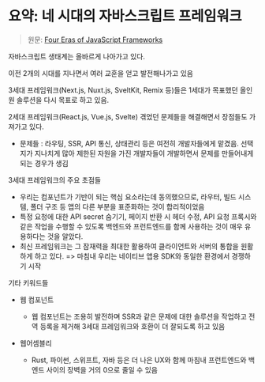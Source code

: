 # 요약: 네 시대의 자바스크립트 프레임워크

> 원문: [Four Eras of JavaScript Frameworks](https://www.pzuraq.com/blog/four-eras-of-javascript-frameworks)

자바스크립트 생태계는 올바르게 나아가고 있다.

이전 2개의 시대를 지나면서 여러 교훈을 얻고 발전해나가고 있음

3세대 프레임워크(Next.js, Nuxt.js, SveltKit, Remix 등)들은 1세대가 목표했던 올인원 솔루션을 다시 목표로 하고 있음.

2세대 프레임워크(React.js, Vue.js, Svelte) 겪었던 문제들을 해결해면서 장점들도 가져가고 있다.
- 문제들 : 라우팅, SSR, API 통신, 상태관리 등은 여전히 개발자들에게 맡겼음. 선택지가 지나치게 많아 제한된 자원을 가진 개발자들이 개발하면서 문제를 만들어내게 되는 경우가 생김

3세대 프레임워크의 주요 초점들
- 우리는 컴포넌트가 기반이 되는 핵심 요소라는데 동의했으므로, 라우터, 빌드 시스템, 폴더 구조 등 앱의 다른 부분을 표준화하는 것이 합리적이었음
- 특정 요청에 대한 API secret 숨기기, 페이지 반환 시 헤더 수정, API 요청 프록시와 같은 작업을 수행할 수 있도록 백엔드와 프런트엔드를 함께 사용하는 것이 매우 유용하다는 것을 알았다.
- 최신 프레임워크는 그 잠재력을 최대한 활용하여 클라이언트와 서버의 통합을 원활하게 하고 있다.
=> 마침내 우리는 네이티브 앱용 SDK와 동일한 환경에서 경쟁하기 시작

기타 키워드들

- 웹 컴포넌트
  - 웹 컴포넌트는 조용히 발전하며 SSR과 같은 문제에 대한 솔루션을 작업하고 전역 등록을 제거해 3세대 프레임워크와 호환이 더 잘되도록 하고 있음

- 웹어셈블리
  - Rust, 파이썬, 스위프트, 자바 등은 더 나은 UX와 함께 마침내 프런트엔드와 백엔드 사이의 장벽을 거의 0으로 줄일 수 있음